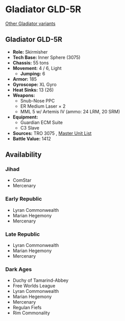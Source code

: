 # Gladiator GLD-5R 

[Other Gladiator variants](../gladiator.md) 

## Gladiator GLD-5R 

- **Role:** Skirmisher 
- **Tech Base:** Inner Sphere (3075) 
- **Chassis:** 55 tons 
- **Movement:** 4 / 6, Light 
  - **Jumping:** 6 
- **Armor:** 185 
- **Gyroscope:** XL Gyro 
- **Heat Sinks:** 13 (26) 
- **Weapons:** 
  - Snub-Nose PPC 
  - ER Medium Laser × 2 
  - MML 5 w/ Artemis IV (ammo: 24 LRM, 20 SRM) 
- **Equipment:** 
  - Guardian ECM Suite 
  - C3 Slave 
- **Sources:** TRO 3075 , [Master Unit List](http://masterunitlist.info/Unit/Details/1202/gladiator-gld-5r) 
- **Battle Value:** 1412 

## Availability 

### Jihad 

- ComStar 
- Mercenary 

### Early Republic 

- Lyran Commonwealth 
- Marian Hegemony 
- Mercenary 

### Late Republic 

- Lyran Commonwealth 
- Marian Hegemony 
- Mercenary 

### Dark Ages 

- Duchy of Tamarind-Abbey 
- Free Worlds League 
- Lyran Commonwealth 
- Marian Hegemony 
- Mercenary 
- Regulan Fiefs 
- Rim Commonality 

